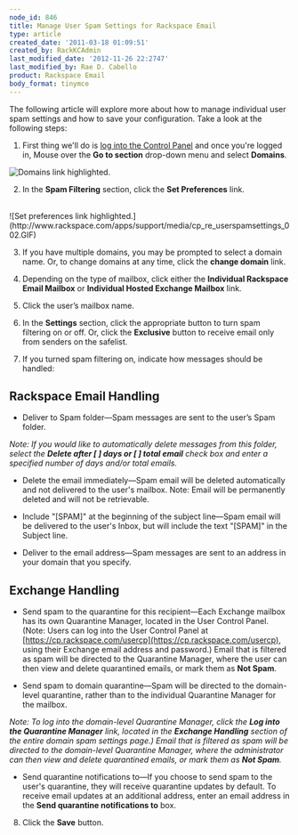 ```yaml
---
node_id: 846
title: Manage User Spam Settings for Rackspace Email
type: article
created_date: '2011-03-18 01:09:51'
created_by: RackKCAdmin
last_modified_date: '2012-11-26 22:2747'
last_modified_by: Rae D. Cabello
product: Rackspace Email
body_format: tinymce
---
```


The following article will explore more about how to manage individual
user spam settings and how to save your configuration. Take a look at
the following steps:

1. First thing we'll do is [log into the Control
Panel](https://apps.rackspace.com/?cp) and once you're logged in, Mouse
over the **Go to section** drop-down menu and select **Domains**. 

![Domains link
highlighted.](http://www.rackspace.com/apps/support/media/cpnavdm.gif)

2. In the **Spam Filtering** section, click the **Set Preferences**
link.<br>
  <br>
![Set preferences link
highlighted.](http://www.rackspace.com/apps/support/media/cp_re_userspamsettings_002.GIF)

3. If you have multiple domains, you may be prompted to select a domain
name. Or, to change domains at any time, click the **change domain**
link.

4. Depending on the type of mailbox, click either the **Individual
Rackspace Email Mailbox** or **Individual Hosted Exchange Mailbox**
link.

5. Click the user&rsquo;s mailbox name.

6. In the **Settings** section, click the appropriate button to turn
spam filtering on or off. Or, click the **Exclusive** button to receive
email only from senders on the safelist.

7. If you turned spam filtering on, indicate how messages should be
handled:<br>
  

Rackspace Email Handling
------------------------

-   Deliver to Spam folder&mdash;Spam messages are sent to the user&rsquo;s Spam
    folder.

*Note: If you would like to automatically delete messages from this
folder, select the **Delete after [    ] days or [    ] total email**
check box and enter a specified number of days and/or total emails.*

-   Delete the email immediately&mdash;Spam email will be deleted
    automatically and not delivered to the user's mailbox. Note: Email
    will be permanently deleted and will not be retrievable.

-   Include "[SPAM]" at the beginning of the subject line&mdash;Spam email
    will be delivered to the user's Inbox, but will include the text
    "[SPAM]" in the Subject line.

-   Deliver to the email address&mdash;Spam messages are sent to an address in
    your domain that you specify.

###  

Exchange Handling
-----------------

-   Send spam to the quarantine for this recipient&mdash;Each Exchange mailbox
    has its own Quarantine Manager, located in the User Control Panel.
    (Note: Users can log into the User Control Panel at
    [https://cp.rackspace.com/usercp](https://cp.rackspace.com/usercp),
    using their Exchange email address and password.) Email that is
    filtered as spam will be directed to the Quarantine Manager, where
    the user can then view and delete quarantined emails, or mark them
    as **Not Spam**.

-   Send spam to domain quarantine&mdash;Spam will be directed to the
    domain-level quarantine, rather than to the individual Quarantine
    Manager for the mailbox.

*Note: To log into the domain-level Quarantine Manager, click the **Log
into the Quarantine Manager** link, located in the **Exchange Handling**
section of the entire domain spam settings page.) Email that is filtered
as spam will be directed to the domain-level Quarantine Manager, where
the administrator can then view and delete quarantined emails, or mark
them as **Not Spam**.*

-   Send quarantine notifications to&mdash;If you choose to send spam to the
    user's quarantine, they will receive quarantine updates by default.
    To receive email updates at an additional address, enter an email
    address in the **Send quarantine notifications to** box.

8. Click the **Save** button.

